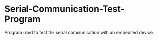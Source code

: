 # Serial-Communication-Test-Program
Program used to test the serial communication with an embedded device.
